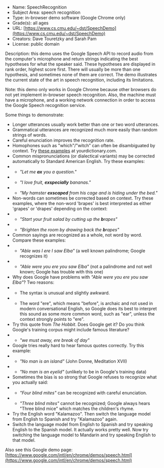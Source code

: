 * Name: SpeechRecognition
* Subject Area: speech recognition
* Type: in-browser demo software (Google Chrome only)
* Grade(s): all ages
* URL: [https://www.cs.cmu.edu/~dst/SpeechDemo](https://www.cs.cmu.edu/~dst/SpeechDemo)
* Creators: Dave Touretzky and Sarah Pam
* License: public domain

Description: this demo uses the Google Speech API to record audio from the computer's microphone and return strings indicating the best hypotheses for what the speaker said. These hypotheses are displayed in rank order, highest score first. There will usually be more than one hypothesis, and sometimes none of them are correct. The demo illustrates the current state of the art in speech recognition, including its limitations.

Note: this demo only works in Google Chrome because other browsers do not yet implement in-browser speech recognition. Also, the machine must have a microphone, and a working network connection in order to access the Google Speech recognition service.

Some things to demonstrate:
* Longer utterances usually work better than one or two word utterances.
* Grammatical utterances are recognized much more easily than random strings of words.
* Careful enunciation improves the recognition rate.
* Homophones such as "which"/"witch" can often be disambiguated by context.  Try [these examples](https://examples.yourdictionary.com/examples-of-homophones.html) at yourdictionary.com.
* Common mispronunciations (or dialectical variants) may be corrected automatically to Standard American English. Try these examples:
* * _"Let me **ax** you a question."_
* * _"I love fruit, **exspecially** bananas."_
* * _"My hamster **exscaped** from his cage and is hiding under the bed."_
* Non-words can sometimes be corrected based on context. Try these examples, where the non-word 'brapes' is best interpreted as either 'grapes' or 'drapes' depending on the context:
* * _"Start your fruit salad by cutting up the **b**rapes"_
* * _"Brighten the room by drawing back the **b**rapes"_
* Common sayings are recognized as a whole, not word by word. Compare these examples:
* * _"Able was I ere I saw Elba"_ (a well known palindrome; Google recognizes it)
* * _"Able were you ere you saw Elba"_ (not a palindrome and not well known; Google has trouble with this one)
* Why does Google have problems with _"Able were you ere you saw Elba"_? Two reasons:
* * The syntax is unusual and slightly awkward.
* * The word "ere", which means "before", is archaic and not used in modern conversational English, so Google does its best to interpret this sound as some more common word, such as "ear", unless the context strongly points to "ere".
* Try this quote from _The Hobbit_. Does Google get it? Do you think Google's training corpus might include famous literature?
* * _"we must away, ere break of day"_
* Google tries really hard to hear famous quotes correctly. Try this example:
* * _"No man is an island"_ (John Donne, Meditation XVII)
* * _"No man is an eyelid"_ (unlikely to be in Google's training data)
* Sometimes the bias is so strong that Google refuses to recognize what you actually said:
* * _"Four blind mites"_ can be recognized with careful enunciation.
* * _"Three blind mites"_ cannot be recognized; Google always hears "Three blind mice" which matches the children's rhyme.
* Try the English word "Kalamazoo". Then switch the language model from English to Spanish and try "Kalamazoo" again.
* Switch the language model from English to Spanish and try speaking English to the Spanish model. It actually works pretty well. Now try switching the language model to Mandarin and try speaking English to that model.

Also see this Google demo page: [https://www.google.com/intl/en/chrome/demos/speech.html](https://www.google.com/intl/en/chrome/demos/speech.html)
